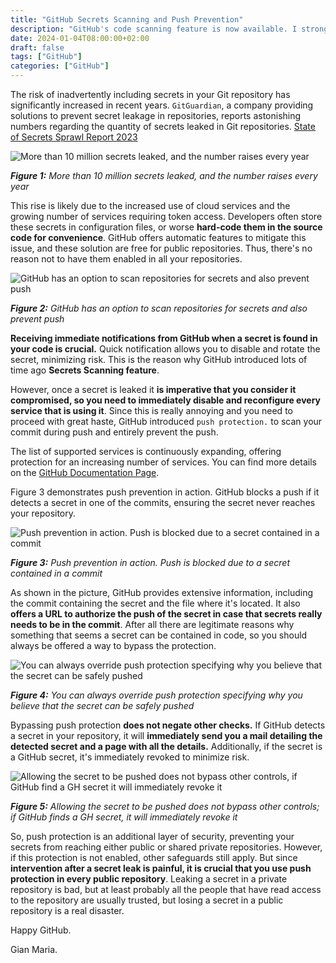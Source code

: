 ```yaml
---
title: "GitHub Secrets Scanning and Push Prevention"
description: "GitHub's code scanning feature is now available. I strongly recommend checking it out."
date: 2024-01-04T08:00:00+02:00
draft: false
tags: ["GitHub"]
categories: ["GitHub"]
---
```


The risk of inadvertently including secrets in your Git repository has significantly increased in recent years. `GitGuardian`, a company providing solutions to prevent secret leakage in repositories, reports astonishing numbers regarding the quantity of secrets leaked in Git repositories. [State of Secrets Sprawl Report 2023](https://www.gitguardian.com/state-of-secrets-sprawl-report-2023)

![More than 10 million secrets leaked, and the number raises every year](../images/secrets-some-numbers.png)

***Figure 1:*** *More than 10 million secrets leaked, and the number raises every year*

This rise is likely due to the increased use of cloud services and the growing number of services requiring token access. Developers often store these secrets in configuration files, or worse **hard-code them in the source code for convenience**. GitHub offers automatic features to mitigate this issue, and these solution are free for public repositories. Thus, there's no reason not to have them enabled in all your repositories.

![GitHub has an option to scan repositories for secrets and also prevent push](../images/push-secrets-prevention.png)

***Figure 2:*** *GitHub has an option to scan repositories for secrets and also prevent push*

**Receiving immediate notifications from GitHub when a secret is found in your code is crucial.** Quick notification allows you to disable and rotate the secret, minimizing risk. This is the reason why GitHub introduced lots of time ago **Secrets Scanning feature**.

However, once a secret is leaked it **is imperative that you consider it compromised, so you need to immediately disable and reconfigure every service that is using it**. Since this is really annoying and you need to proceed with great haste, GitHub introduced `push protection.` to scan your commit during push and entirely prevent the push.

The list of supported services is continuously expanding, offering protection for an increasing number of services. You can find more details on the [GitHub Documentation Page](https://docs.github.com/en/code-security/secret-scanning/secret-scanning-patterns#supported-secrets).

Figure 3 demonstrates push prevention in action. GitHub blocks a push if it detects a secret in one of the commits, ensuring the secret never reaches your repository.

![Push prevention in action. Push is blocked due to a secret contained in a commit](../images/push-rejected.png)

***Figure 3:*** *Push prevention in action. Push is blocked due to a secret contained in a commit*

As shown in the picture, GitHub provides extensive information, including the commit containing the secret and the file where it's located. It also **offers a URL to authorize the push of the secret in case that secrets really needs to be in the commit**. After all there are legitimate reasons why something that seems a secret can be contained in code, so you should always be offered a way to bypass the protection.

![You can always override push protection specifying why you believe that the secret can be safely pushed](../images/override-push-protection.png)

***Figure 4:*** *You can always override push protection specifying why you believe that the secret can be safely pushed*

Bypassing push protection **does not negate other checks.** If GitHub detects a secret in your repository, it will **immediately send you a mail detailing the detected secret and a page with all the details.** Additionally, if the secret is a GitHub secret, it's immediately revoked to minimize risk. 

![Allowing the secret to be pushed does not bypass other controls, if GitHub find a GH secret it will immediately revoke it](../images/secret-revoked.png)

***Figure 5:*** *Allowing the secret to be pushed does not bypass other controls; if GitHub finds a GH secret, it will immediately revoke it*

So, push protection is an additional layer of security, preventing your secrets from reaching either public or shared private repositories. However, if this protection is not enabled, other safeguards still apply. But since **intervention after a secret leak is painful, it is crucial that you use push protection in every public repository**. Leaking a secret in a private repository is bad, but at least probably all the people that have read access to the repository are usually trusted, but losing a secret in a public repository is a real disaster.

Happy GitHub.

Gian Maria.

